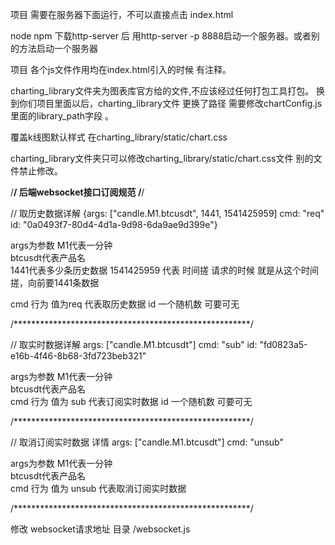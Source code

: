 项目 需要在服务器下面运行，不可以直接点击 index.html

node npm 下载http-server 后 用http-server -p 8888启动一个服务器。或者别的方法启动一个服务器

项目 各个js文件作用均在index.html引入的时候 有注释。


charting_library文件夹为图表库官方给的文件,不应该经过任何打包工具打包。
换到你们项目里面以后，charting_library文件 更换了路径 需要修改chartConfig.js里面的library_path字段 。 

覆盖k线图默认样式 在charting_library/static/chart.css

charting_library文件夹只可以修改charting_library/static/chart.css文件 别的文件禁止修改。





/******************************************************/
后端websocket接口订阅规范
/******************************************************/

// 取历史数据详解
{args: ["candle.M1.btcusdt", 1441, 1541425959]
cmd: "req"
id: "0a0493f7-80d4-4d1a-9d98-6da9ae9d399e"}

args为参数 
  M1代表一分钟  
  btcusdt代表产品名  
  1441代表多少条历史数据
  1541425959 代表 时间搓   请求的时候 就是从这个时间搓，向前要1441条数据

cmd 行为 值为req 代表取历史数据
id  一个随机数 可要可无

/******************************************************/

// 取实时数据详解
args: ["candle.M1.btcusdt"]
cmd: "sub"
id: "fd0823a5-e16b-4f46-8b68-3fd723beb321"

args为参数 
  M1代表一分钟  
  btcusdt代表产品名  
cmd 行为 值为 sub 代表订阅实时数据
id 一个随机数 可要可无

/******************************************************/

// 取消订阅实时数据 详情
args: ["candle.M1.btcusdt"]
cmd: "unsub"

args为参数 
  M1代表一分钟  
  btcusdt代表产品名  
cmd 行为 值为 unsub 代表取消订阅实时数据

/******************************************************/

修改 websocket请求地址 目录 /websocket.js
